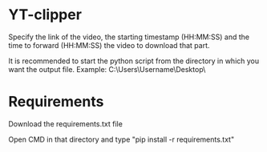 # YT-clipper
Specify the link of the video, the starting timestamp (HH:MM:SS) and the time to forward (HH:MM:SS) the video to download that part.




It is recommended to start the python script from the directory in which you want the output file. Example: C:\Users\Username\Desktop\



# Requirements


Download the requirements.txt file


Open CMD in that directory and type "pip install -r requirements.txt"

